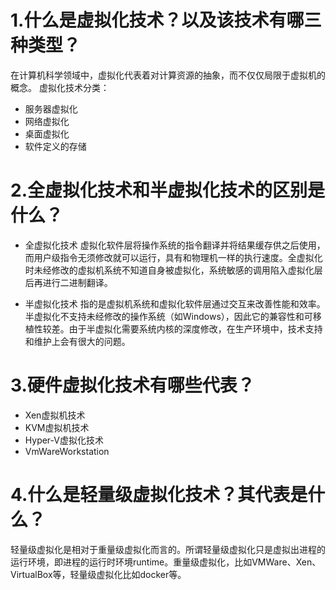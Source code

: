 # 1.什么是虚拟化技术？以及该技术有哪三种类型？

在计算机科学领域中，虚拟化代表着对计算资源的抽象，而不仅仅局限于虚拟机的概念。
虚拟化技术分类：
- 服务器虚拟化
- 网络虚拟化
- 桌面虚拟化
- 软件定义的存储

# 2.全虚拟化技术和半虚拟化技术的区别是什么？

- 全虚拟化技术
虚拟化软件层将操作系统的指令翻译并将结果缓存供之后使用，而用户级指令无须修改就可以运行，具有和物理机一样的执行速度。全虚拟化时未经修改的虚拟机系统不知道自身被虚拟化，系统敏感的调用陷入虚拟化层后再进行二进制翻译。

- 半虚拟化技术
指的是虚拟机系统和虚拟化软件层通过交互来改善性能和效率。
半虚拟化不支持未经修改的操作系统（如Windows），因此它的兼容性和可移植性较差。由于半虚拟化需要系统内核的深度修改，在生产环境中，技术支持和维护上会有很大的问题。


# 3.硬件虚拟化技术有哪些代表？
- Xen虚拟机技术
- KVM虚拟机技术
- Hyper-V虚拟化技术
- VmWareWorkstation

# 4.什么是轻量级虚拟化技术？其代表是什么？
轻量级虚拟化是相对于重量级虚拟化而言的。所谓轻量级虚拟化只是虚拟出进程的运行环境，即进程的运行时环境runtime。重量级虚拟化，比如VMWare、Xen、VirtualBox等，轻量级虚拟化比如docker等。
